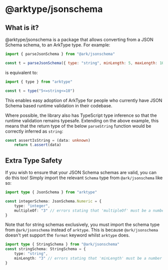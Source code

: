 # @arktype/jsonschema

## What is it?

@arktype/jsonschema is a package that allows converting from a JSON Schema schema, to an ArkType type. For example:

```js
import { parseJsonSchema } from "@ark/jsonschema"

const t = parseJsonSchema({ type: "string", minLength: 5, maxLength: 10 })
```

is equivalent to:

```js
import { type } from "arktype"

const t = type("5<=string<=10")
```

This enables easy adoption of ArkType for people who currently have JSON Schema based runtime validation in their codebase.

Where possible, the library also has TypeScript type inference so that the runtime validation remains typesafe. Extending on the above example, this means that the return type of the below `parseString` function would be correctly inferred as `string`:

```ts
const assertIsString = (data: unknown)
    return t.assert(data)
```

## Extra Type Safety

If you wish to ensure that your JSON Schema schemas are valid, you can do this too! Simply import the relevant `Schema` type from `@ark/jsonschema` like so:

```ts
import type { JsonSchema } from "arktype"

const integerSchema: JsonSchema.Numeric = {
	type: "integer",
	multipleOf: "3" // errors stating that 'multipleOf' must be a number
}
```

Note that for string schemas exclusively, you must import the schema type from `@ark/jsonschema` instead of `arktype`. This is because `@ark/jsonschema` doesn't yet support the `format` keyword whilst `arktype` does.

```ts
import type { StringSchema } from "@ark/jsonschema"
const stringSchema: StringSchema = {
	type: "string",
	minLength: "3" // errors stating that 'minLength' must be a number
}
```
